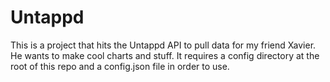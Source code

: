 # Untappd

This is a project that hits the Untappd API to pull data for my friend Xavier. He wants to make cool charts and stuff. It requires a config directory at the root of this repo and a config.json file in order to use.
